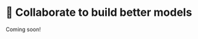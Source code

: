 # 🤝 Collaborate to build better models

[//]: # (TODO: create content, needs to include screenshots and instructions)

[//]: # (- Invite stakeholders)

[//]: # (    - share)

[//]: # (    - Manage rights)

[//]: # (- Collect feedbacks)

[//]: # (    - How to create feedback?)

Coming soon!
